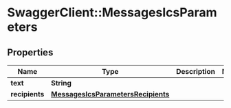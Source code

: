 # SwaggerClient::MessagesIcsParameters

## Properties
Name | Type | Description | Notes
------------ | ------------- | ------------- | -------------
**text** | **String** |  | 
**recipients** | [**MessagesIcsParametersRecipients**](MessagesIcsParametersRecipients.md) |  | 


